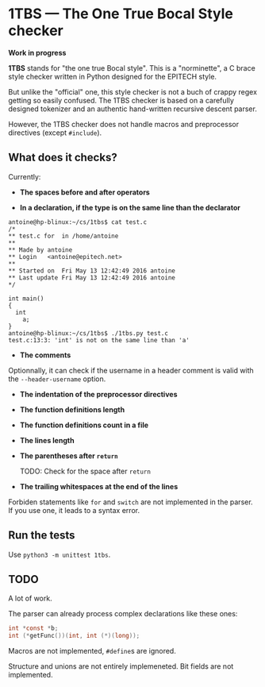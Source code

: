 # 1TBS — The One True Bocal Style checker

**Work in progress**

**1TBS** stands for "the one true Bocal style". This is a "norminette",
a C brace style checker written in Python designed for the EPITECH style.

But unlike the "official" one, this style checker is not a buch of crappy
regex getting so easily confused.
The 1TBS checker is based on a carefully designed tokenizer and an
authentic hand-written recursive descent parser.

However, the 1TBS checker does not handle macros and preprocessor
directives (except `#include`).

## What does it checks?

Currently:

- **The spaces before and after operators**

- **In a declaration, if the type is on the same line than the declarator**

```
antoine@hp-blinux:~/cs/1tbs$ cat test.c
/*
** test.c for  in /home/antoine
**
** Made by antoine
** Login   <antoine@epitech.net>
**
** Started on  Fri May 13 12:42:49 2016 antoine
** Last update Fri May 13 12:42:49 2016 antoine
*/

int main()
{
  int
    a;
}
antoine@hp-blinux:~/cs/1tbs$ ./1tbs.py test.c
test.c:13:3: 'int' is not on the same line than 'a'
```

- **The comments**

Optionnally, it can check if the username in a header comment is
valid with the `--header-username` option.

- **The indentation of the preprocessor directives**

- **The function definitions length**

- **The function definitions count in a file**

- **The lines length**

- **The parentheses after `return`**

    TODO: Check for the space after `return`

- **The trailing whitespaces at the end of the lines**

Forbiden statements like `for` and `switch` are not implemented
in the parser. If you use one, it leads to a syntax error.


## Run the tests

Use `python3 -m unittest 1tbs`.

## TODO

A lot of work.

The parser can already process complex declarations like these ones:

```c
int *const *b;
int (*getFunc())(int, int (*)(long));
```

Macros are not implemented, `#define`s are ignored.

Structure and unions are not entirely implemeneted. Bit fields are
not implemented.
